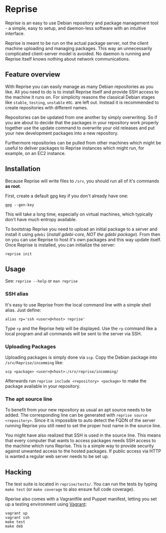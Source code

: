 # Reprise

Reprise is an easy to use Debian repository and package management
tool - a simple, easy to setup, and daemon-less software with an
intuitive interface.

Reprise is meant to be run on the actual package server, not the client
machine uploading and managing packages. This way an unnecessarily
complicated client-server model is avoided. No daemon is running and
Reprise itself knows nothing about network communications.

## Feature overview

With Reprise you can easily manage as many Debian repositories as you like.
All you need to do is to install Reprise itself and provide SSH access to the
machine it runs on. For simplicity reasons the classical Debian stages like
`stable`, `testing`, `unstable` etc. are left out. Instead it is recommended
to create repositories with different names.

Repositories can be updated from one another by simply overwriting. So if you
are about to decide that the packages in your repository work properly together
use the update command to overwrite your old releases and put your new
development packages into a new repository.

Furthermore repositories can be pulled from other machines which might be
useful to deliver packages to Reprise instances which might run, for example,
on an EC2 instance.

## Installation

Because Reprise will write files to `/srv`, you should run all of it's
commands __as root__.

First, create a default gpg key if you don't already have one:

    gpg --gen-key

This will take a long time, especially on virtual machines, which typically
don't have much entropy available.

To bootstrap Reprise you need to upload an initial package to a server and
install it using `gdebi` (*install gdebi-core, NOT the gdebi package*). From
then on you can use Reprise to host it's own packages and this way update
itself. Once Reprise is installed, you can initialize the server:

    reprise init

## Usage

See: `reprise --help` or `man reprise`

### SSH alias

It's easy to use Reprise from the local command line with a simple shell
alias. Just define:

    alias rp='ssh <user>@<host> reprise'

Type `rp` and the Reprise help will be displayed. Use the `rp` command like
a local program and all commands will be sent to the server via SSH.

### Uploading Packages

Uploading packages is simply done via `scp`. Copy the Debian package into
`/srv/Reprise/incomming` like:

    scp <package> <user>@<host>:/srv/reprise/incomming/

Afterwards run `reprise include <repository> <package>` to make the package
available in your repository.

### The apt source line

To benefit from your new repository as usual an apt source needs to be added.
The corresponding line can be generated with `reprise source <repository>`.
Since it is impossible to auto detect the FQDN of the server running Reprise
you still need to set the proper host name in the source line.

You might have also realized that SSH is used in the source line. This
means that every computer that wants to access packages needs SSH
access to the machine which runs Reprise. This is a simple way to
provide security against unwanted access to the hosted packages. If
public access via HTTP is wanted a regular web server needs to be set up.

## Hacking

The test suite is located in `reprise/tests/`. You can run the tests by
typing `make test` (or `make coverage` to also ensure full code coverage).

Rperise also comes with a Vagrantfile and Puppet manifest, letting you set
up a testing environment using [Vagrant](http://vagrantup.com):

    vagrant up
    vagrant ssh
    make test
    make deb
